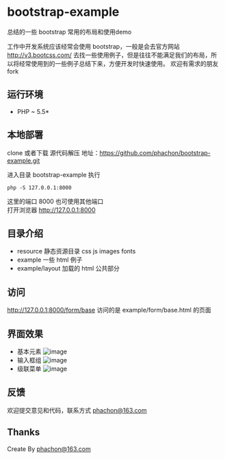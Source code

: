 # bootstrap-example
总结的一些 bootstrap 常用的布局和使用demo

工作中开发系统应该经常会使用 bootstrap，一般是会去官方网站 http://v3.bootcss.com/ 去找一些使用例子，但是往往不能满足我们的布局，所以将经常使用到的一些例子总结下来，方便开发时快速使用。
欢迎有需求的朋友 fork

## 运行环境
- PHP ~ 5.5*

## 本地部署
clone 或者下载 源代码解压
地址：https://github.com/phachon/bootstrap-example.git

进入目录 bootstrap-example 执行

```
php -S 127.0.0.1:8000
```
这里的端口 8000 也可使用其他端口  
打开浏览器 http://127.0.0.1:8000

## 目录介绍
- resource 静态资源目录 css js images fonts
- example 一些 html 例子
- example/layout 加载的 html 公共部分

## 访问

http://127.0.0.1:8000/form/base 访问的是 example/form/base.html 的页面

## 界面效果

- 基本元素
![image](https://github.com/phachon/bootstrap-example/blob/master/resource/images/wiki/demo1.png)
- 输入框组
![image](https://github.com/phachon/bootstrap-example/blob/master/resource/images/wiki/demo2.png)
- 级联菜单
![image](https://github.com/phachon/bootstrap-example/blob/master/resource/images/wiki/demo3.png)

## 反馈

欢迎提交意见和代码，联系方式 phachon@163.com

Thanks
---------
Create By phachon@163.com

